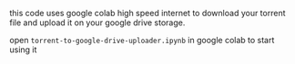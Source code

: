 this code uses google colab high speed internet to download your torrent file and upload it on your google drive storage. 

open `torrent-to-google-drive-uploader.ipynb` in google colab to start using it
